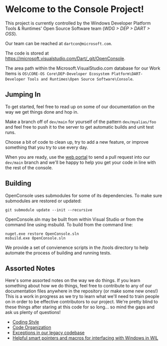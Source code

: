 # Welcome to the Console Project!

This project is currently controlled by the Windows Developer Platform Tools & Runtimes' Open Source Software team (*WDG > DEP > DART > OSS*).

Our team can be reached at `dartcon@microsoft.com`.

The code is stored at <https://microsoft.visualstudio.com/Dart/_git/OpenConsole>.

The area path within the Microsoft.VisualStudio.com database for our Work Items is `OS\CORE-OS Core\DEP-Developer Ecosystem Platform\DART-Developer Tools and Runtimes\Open Source Software\Console`.

## Jumping In

To get started, feel free to read up on some of our documentation on the way we get things done and hop in.

Make a branch off of `dev/main` for yourself of the pattern `dev/myalias/foo` and feel free to push it to the server to get automatic builds and unit test runs.

Choose a bit of code to clean up, try to add a new feature, or improve something that you try to use every day.

When you are ready, use the [web portal](https://microsoft.visualstudio.com/Dart/_git/OpenConsole/pullrequests) to send a pull request into our `dev/main` branch and we'll be happy to help you get your code in line with the rest of the console.

## Building

OpenConsole uses submodules for some of its dependencies. To make sure submodules are restored or updated:

```
git submodule update --init --recursive
```

OpenConsole.sln may be built from within Visual Studio or from the command line using msbuild. To build from the command line:

```
nuget.exe restore OpenConsole.sln
msbuild.exe OpenConsole.sln
```

We provide a set of convienence scripts in the /tools directory to help automate the process of building and running tests.

## Assorted Notes

Here's some assorted notes on the way we do things. If you learn something about how we do things, feel free to contribute to any of our documentation files anywhere in the repository (or make some new ones!) This is a work in progress as we try to learn what we'll need to train people on in order to be effective contributors to our project. We're pretty blind to these things after staring at this code for so long... so mind the gaps and ask us plenty of questions!

* [Coding Style](./doc/STYLE.md)
* [Code Organization](./doc/ORGANIZATION.md)
* [Exceptions in our legacy codebase](./doc/EXCEPTIONS.md)
* [Helpful smart pointers and macros for interfacing with Windows in WIL](./doc/WIL.md)
